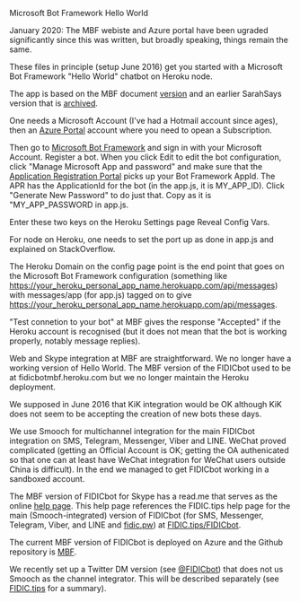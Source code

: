 Microsoft Bot Framework Hello World

January 2020: The MBF webiste and Azure portal have been ugraded significantly since this was written, but broadly speaking, things remain the same.

These files in principle (setup June 2016) get you started with a Microsoft Bot Framework "Hello World" chatbot on Heroku node.

The app is based on the MBF document <a href="https://docs.botframework.com/en-us/node/builder/overview/">version</a> and an earlier SarahSays version that is <a href="https://blogs.msdn.microsoft.com/sarahsays/2016/">archived</a>.

One needs a Microsoft Account (I've had a Hotmail account since ages), then an <a href="https://portal.azure.com/">Azure Portal</a> account where you need to opean a Subscription.

Then go to <a href="http://www.botframework.com">Microsoft Bot Framework</a> and sign in with your Microsoft Account. Register a bot. When you click Edit to edit the bot configuration, click "Manage Microsoft App and password" and make sure that the <a href="https://apps-dev.microsoft.com">Application Registration Portal</a> picks up your Bot Framework AppId. The APR has the ApplicationId for the bot (in the app.js, it is MY_APP_ID). Click "Generate New Password" to do just that. Copy as it is "MY_APP_PASSWORD in app.js.

Enter these two keys on the Heroku Settings page Reveal Config Vars.

For node on Heroku, one needs to set the port up as done in app.js and explained on StackOverflow.

The Heroku Domain on the config page point is the end point that goes on the Microsoft Bot Framework configuration (something like https://your_heroku_personal_app_name.herokuapp.com/api/messages) with messages/app (for app.js) tagged on to give https://your_heroku_personal_app_name.herokuapp.com/api/messages.

"Test connetion to your bot" at MBF gives the response "Accepted" if the Heroku account is recognised (but it does not mean that the bot is working properly, notably message replies).

Web and Skype integration at MBF are straightforward. We no longer have a working version of Hello World. The MBF version of the FIDICbot used to be at fidicbotmbf.heroku.com but we no longer maintain the Heroku deployment.

We supposed in June 2016 that KiK integration would be OK although KiK does not seem to be accepting the creation of new bots these days.

We use Smooch for multichannel integration for the main FIDICbot integration on SMS, Telegram, Messenger, Viber and LINE. WeChat  proved complicated (getting an Official Account is OK; getting the OA authenicated so that one can at least have WeChat integration for WeChat users outside China is difficult). In the end we managed to get FIDICbot working in a sandboxed account.

The MBF version of FIDICbot for Skype has a read.me that serves as the online <a href="https://github.com/boswellp/MBF-FIDICbot/blob/master/README.md">help page</a>. This help page references the FIDIC.tips help page for the main (Smooch-integrated) version of FIDICbot (for SMS, Messenger, Telegram, Viber, and LINE and <a href="http://fidic.pw">fidic.pw</a>) at <a href="http://fidic.tips/fidicbot">FIDIC.tips/FIDICbot</a>.

The current MBF version of FIDICbot is deployed on Azure and the Github repository is <a href="https://github.com/boswellp/MBF">MBF</a>.

We recently set up a Twitter DM version (see <a href="https://twitter.com/messages/compose?recipient_id=759383192247861248">@FIDICbot</a>) that does not us Smooch as the channel integrator. This will be described separately (see <a href="http://www.fidic.tips/fidicbot/">FIDIC.tips</a> for a summary).
